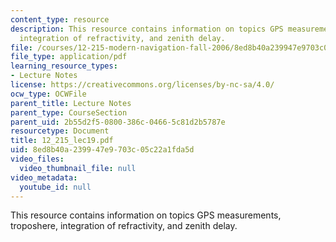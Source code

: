 ```yaml
---
content_type: resource
description: This resource contains information on topics GPS measurements, troposhere,
  integration of refractivity, and zenith delay.
file: /courses/12-215-modern-navigation-fall-2006/8ed8b40a239947e9703c05c22a1fda5d_12_215_lec19.pdf
file_type: application/pdf
learning_resource_types:
- Lecture Notes
license: https://creativecommons.org/licenses/by-nc-sa/4.0/
ocw_type: OCWFile
parent_title: Lecture Notes
parent_type: CourseSection
parent_uid: 2b55d2f5-0800-386c-0466-5c81d2b5787e
resourcetype: Document
title: 12_215_lec19.pdf
uid: 8ed8b40a-2399-47e9-703c-05c22a1fda5d
video_files:
  video_thumbnail_file: null
video_metadata:
  youtube_id: null
---
```

This resource contains information on topics GPS measurements, troposhere, integration of refractivity, and zenith delay.